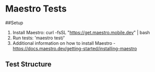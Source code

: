 # Maestro Tests

##Setup

1. Install Maestro: curl -fsSL "https://get.maestro.mobile.dev" | bash
2. Run tests: 'maestro test/'
3. Additional information on how to install Maestro - https://docs.maestro.dev/getting-started/installing-maestro

## Test Structure 
